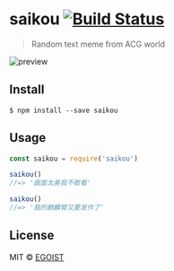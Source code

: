 # saikou [![Build Status](https://travis-ci.org/egoist/saikou.svg?branch=master)](https://travis-ci.org/egoist/saikou)

> Random text meme from ACG world

![preview](http://i.imgur.com/0M5XsSA.png)

## Install

```
$ npm install --save saikou
```

## Usage

```js
const saikou = require('saikou')

saikou()
//=> '画面太美我不敢看'

saikou()
//=> '我的麒麟臂又要发作了'
```

## License

MIT © [EGOIST](https://github.com/egoist)

